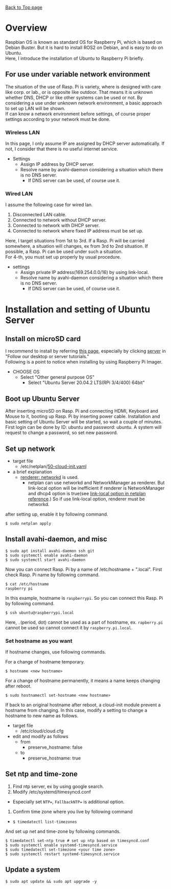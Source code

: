 [Back to Top page](../README.md)

# Overview

Raspbian OS is known as standard OS for Raspberry Pi, which is based on Debian Buster.
But it is hard to install ROS2 on Debian, and is easy to do on Ubuntu.<br>
Here, I introduce the installation of Ubuntu to Raspberry Pi briefly.

## For use under variable network environment

The situation of the use of Rasp. Pi is variety, where is designed with care like corp. or lab., or is opposite like outdoor.
That means it is unknown whether DNS, DHCP or like other systems can be used or not.
By considering a use under unknown network environment, a basic approach to set up LAN will be shown.<br>
If can know a network environment before settings, of course proper settings according to your network must be done.


### Wireless LAN
In this page, I only assume IP are assigned by DHCP server automatically.
If not, I consider that there is no useful internet service.<br>

* Settings
  * Assign IP address by DHCP server.
  * Resolve name by avahi-daemon considering a situation which there is no DNS server.
    * If DNS server can be used, of course use it.

### Wired LAN

I assume the following case for wired lan.

1. Disconnected LAN cable.
1. Connected to network without DHCP server.
1. Connected to network with DHCP server.
1. Connected to network where fixed IP address must be set up.

Here, I target situations from 1st to 3rd.
If a Rasp. Pi will be carried somewhere, a situation will changes, ex from 3rd to 2nd situation.
If possible, a Rasp. Pi can be used under such a situation.<br>
For 4-th, you must set up properly by usual procedure.

* settings
  * Assign private IP address(169.254.0.0/16) by using link-local.
  * Resolve name by avahi-daemon considering a situation which there is no DNS server.
    * If DNS server can be used, of course use it.

# Installation and setting of Ubuntu Server
## Install on microSD card

I recommend to install by referring [this page](https://ubuntu.com/download/raspberry-pi), especially by clicking [server](https://ubuntu.com/tutorials/how-to-install-ubuntu-on-your-raspberry-pi#1-overview) in "Follow our desktop or server tutorials."<br>
Following is a point to notice when installing by using Raspberry Pi Imager.

* CHOOSE OS
  * Select "Other general purpose OS"
    * Select "Ubuntu Server 20.04.2 LTS(RPi 3/4/400) 64bit"

## Boot up Ubuntu Server
After inserting microSD on Rasp. Pi and connecting HDMI, Keyboard and Mouse to it, booting up Rasp. Pi by inserting power cable.
Installation and basic setting of Ubuntu Server will be started, so wait a couple of minutes.<br>
First login can be done by ID: ubuntu and password: ubuntu.
A system will request to change a password, so set new password.

## Set up network

* target file
  * /etc/netplan/[50-cloud-init.yaml](../yaml/50-cloud-init.yaml)
* a brief explanation
  * [renderer: networkd](../yaml/50-cloud-init.yaml#L3) is used.
    * netplan can use networkd and NetworkManager as renderer. But link-local option will be inefficient if renderer is NetworkManager and dhcp4 option is true(see [link-local option in netplan reference](https://netplan.io/reference/#common-properties-for-all-device-types).) So if use link-local option, renderer must be networkd.

after setting up, enable it by following command.

```shell
$ sudo netplan apply
```

## Install avahi-daemon, and misc

```shell
$ sudo apt install avahi-daemon ssh git
$ sudo systemctl enable avahi-daemon
$ sudo systemctl start avahi-daemon
```

Now you can connect Rasp. Pi by a name of /etc/hostname + ".local".
First check Rasp. Pi name by following command.

```shell
$ cat /etc/hostname
raspberry pi
```

In this example, hostname is `raspberrypi`.
So you can connect this Rasp. Pi by following command.

```shell
$ ssh ubuntu@raspberrypi.local
```

Here, `.`(period, dot) cannot be used as a part of hostname, ex. `rapberry.pi` cannot be used so cannot connect it by `raspberry.pi.local`.

### Set hostname as you want
If hostname changes, use following commands.

For a change of hostname temporary.

```shell
$ hostname <new hostname>
```

For a change of hostname permanently, it means a name keeps changing after reboot.

```shell
$ sudo hostnamectl set-hostname <new hostname>
```

If back to an original hostname after reboot, a cloud-init module prevent a hostname from changing.
In this case, modify a setting to change a hostname to new name as follows.

* target file
  * /etc/cloud/cloud.cfg
* edit and modify as follows
  * from
    * preserve_hostname: false
  * to
    * preserve_hostname: true

## Set ntp and time-zone

1. Find ntp server, ex by using google search.
1. Modify /etc/systemd/timesyncd.conf
  * Especially set `NTP=`, `FallbackNTP=` is additional option.
1. Confirm time zone where you live by following command
  * `$ timedatectl list-timezones`

And set up net and time-zone by following commands.

```shell
$ timedatectl set-ntp true # set up ntp based on timesyncd.conf
$ sudo systemctl enable systemd-timesyncd.service
$ sudo timedatectl set-timezone <your time zone>
$ sudo systemctl restart systemd-timesyncd.service
```

## Update a system

```shell
$ sudo apt update && sudo apt upgrade -y
```
